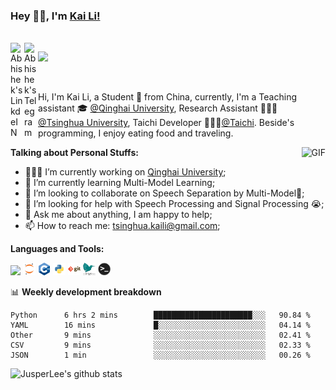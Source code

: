 ### Hey 👋🏽, I'm [Kai Li!](https://www.likai.show) 

<br/>

<a href="https://www.linkedin.com/in/%E5%87%AF-%E6%9D%8E-0bb2451a4/">
  <img align="left" alt="Abhishek's LinkdeIN" width="22px" src="https://cdn.jsdelivr.net/npm/simple-icons@v3/icons/linkedin.svg" />
</a>
<a href="https://www.zhihu.com/people/li-kai-34-50">
  <img align="left" alt="Abhishek's Telegram" width="22px" src="https://cdn.jsdelivr.net/npm/simple-icons@3.1.0/icons/zhihu.svg" />
</a>


![](https://visitor-badge.glitch.me/badge?page_id=JusperLee.JusperLee)

<br />

Hi, I'm Kai Li, a Student 🎒 from China, currently, I'm a Teaching assistant 🎓 [@Qinghai University](https://www.qhu.edu.cn/), Research Assistant 👨🏽‍🔮 [@Tsinghua University](https://www.tsinghua.edu.cn/), Taichi Developer 👨🏽‍🎲[@Taichi](https://github.com/taichi-dev). Beside's programming, I enjoy eating food and traveling.

  <img align="right" alt="GIF" src="https://media.giphy.com/media/836HiJc7pgzy8iNXCn/giphy.gif" />
  
**Talking about Personal Stuffs:**

- 👨🏽‍💻 I’m currently working on [Qinghai University](https://www.qhu.edu.cn/);
- 🌱 I’m currently learning Multi-Model Learning; 
- 👯 I’m looking to collaborate on Speech Separation by Multi-Model🤝;
- 🤔 I’m looking for help with Speech Processing and Signal Processing 😭;
- 💬 Ask me about anything, I am happy to help;
- 📫 How to reach me: tsinghua.kaili@gmail.com;

**Languages and Tools:**  

<code><img height="20" src="https://pytorch.org/assets/images/logo-icon.svg"></code>
<code><img height="20" src="https://raw.githubusercontent.com/github/explore/80688e429a7d4ef2fca1e82350fe8e3517d3494d/topics/jupyter-notebook/jupyter-notebook.png"></code>
<code><img height="20" src="https://raw.githubusercontent.com/github/explore/80688e429a7d4ef2fca1e82350fe8e3517d3494d/topics/cpp/cpp.png"></code>
<code><img height="20" src="https://raw.githubusercontent.com/github/explore/80688e429a7d4ef2fca1e82350fe8e3517d3494d/topics/python/python.png"></code>
<code><img height="20" src="https://raw.githubusercontent.com/github/explore/80688e429a7d4ef2fca1e82350fe8e3517d3494d/topics/git/git.png"></code>
<code><img height="20" src="https://raw.githubusercontent.com/github/explore/80688e429a7d4ef2fca1e82350fe8e3517d3494d/topics/latex/latex.png"></code>
<code><img height="20" src="https://raw.githubusercontent.com/github/explore/80688e429a7d4ef2fca1e82350fe8e3517d3494d/topics/terminal/terminal.png"></code>

📊 **Weekly development breakdown**
<!--START_SECTION:waka-->
```text
Python      6 hrs 2 mins        ██████████████████████░░░   90.84 % 
YAML        16 mins             █░░░░░░░░░░░░░░░░░░░░░░░░   04.14 % 
Other       9 mins              ░░░░░░░░░░░░░░░░░░░░░░░░░   02.41 % 
CSV         9 mins              ░░░░░░░░░░░░░░░░░░░░░░░░░   02.33 % 
JSON        1 min               ░░░░░░░░░░░░░░░░░░░░░░░░░   00.26 %
```
<!--END_SECTION:waka-->

![JusperLee's github stats](https://github-readme-stats.vercel.app/api?username=JusperLee&show_icons=true&hide_border=true)
